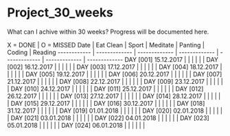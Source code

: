 # Project_30_weeks
What can I achive within 30 weeks? Progress will be documented here.

X = DONE | O = MISSED
Date | Eat Clean | Sport | Meditate | Panting | Coding | Reading
------------ | ------------- | ------------- | ------------- | ------------- | ------------- | -------------
DAY [001] 15.12.2017 | | | | | |
DAY [002] 16.12.2017 | | | | | |
DAY [003] 17.12.2017 | | | | | |
DAY [004] 18.12.2017 | | | | | |
DAY [005] 19.12.2017 | | | | | |
DAY [006] 20.12.2017 | | | | | |
DAY [007] 21.12.2017 | | | | | |
DAY [008] 22.12.2017 | | | | | |
DAY [009] 23.12.2017 | | | | | |
DAY [010] 24.12.2017 | | | | | |
DAY [011] 25.12.2017 | | | | | |
DAY [012] 26.12.2017 | | | | | |
DAY [013] 27.12.2017 | | | | | |
DAY [014] 28.12.2017 | | | | | |
DAY [015] 29.12.2017 | | | | | |
DAY [016] 30.12.2017 | | | | | |
DAY [018] 31.12.2017 | | | | | |
DAY [019] 01.01.2018 | | | | | |
DAY [020] 02.01.2018 | | | | | |
DAY [021] 03.01.2018 | | | | | |
DAY [022] 04.01.2018 | | | | | |
DAY [023] 05.01.2018 | | | | | |
DAY [024] 06.01.2018 | | | | | |
